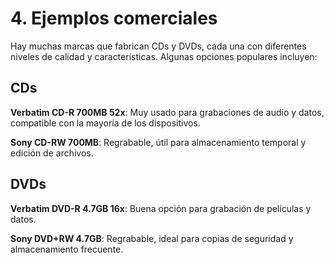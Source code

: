 # 4. Ejemplos comerciales

Hay muchas marcas que fabrican CDs y DVDs, cada una con diferentes niveles de calidad y características. Algunas opciones populares incluyen:

## CDs

**Verbatim CD-R 700MB 52x**: Muy usado para grabaciones de audio y datos, compatible con la mayoría de los dispositivos.

**Sony CD-RW 700MB**: Regrabable, útil para almacenamiento temporal y edición de archivos.


## DVDs

**Verbatim DVD-R 4.7GB 16x**: Buena opción para grabación de películas y datos.

**Sony DVD+RW 4.7GB**: Regrabable, ideal para copias de seguridad y almacenamiento frecuente.
